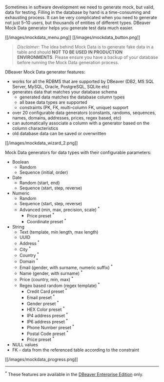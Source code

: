 Sometimes in software development we need to generate mock, but valid, data for testing. Filling in the database by hand is a time-consuming and exhausting process. It can be very complicated when you need to generate not just 5–10 users, but thousands of entities of different types. DBeaver Mock Data generator helps you generate test data much easier.

[[/images/mockdata_menu.png]] [[/images/mockdata_button.png]]

> _Disclaimer:_ The idea behind Mock Data is to generate fake data in a table and should **NOT TO BE USED IN PRODUCTION ENVIRONMENTS**. Please ensure you have a backup of your database before running the Mock Data generation process.

DBeaver Mock Data generator features:
* works for all the RDBMS that are supported by DBeaver (DB2, MS SQL Server, MySQL, Oracle, PostgreSQL, SQLite etc)
* generates data that matches your database schema
    * generated data matches the database column types
    * all base data types are supported
    * constraints (PK, FK, multi-column FK, unique) support
* over 20 configurable data generators (constants, randoms, sequences, names, domains, addresses, prices, regex based, etc)
* can automatically associate a column with a generator based on the column characteristics
* old database data can be saved or overwritten

[[/images/mockdata_wizard_2.png]]

Mock Data generators for data types with their configurable parameters:
* Boolean
    * Random
    * Sequence (initial, order)
* Date
    * Random (start, end)
    * Sequence (start, step, reverse)
* Numeric
    * Random
    * Sequence (start, step, reverse)
    * Advanced (min, max, precision, scale) <sup>*</sup>
        * Price preset <sup>*</sup>
        * Coordinate preset <sup>*</sup>
* String
    * Text (template, min length, max length)
    * UUID
    * Address <sup>*</sup>
    * City <sup>*</sup>
    * Country <sup>*</sup>
    * Domain <sup>*</sup>
    * Email (gender, with surname, numeric suffix) <sup>*</sup>
    * Name (gender, with surname) <sup>*</sup>
    * Price (country, min, max) <sup>*</sup>
    * Regex based random (regex template) <sup>*</sup>
        * Credit Card preset <sup>*</sup>
        * Email preset <sup>*</sup>
        * Gender preset <sup>*</sup>
        * HEX Color preset <sup>*</sup>
        * IP4 address preset <sup>*</sup>
        * IP6 address preset <sup>*</sup>
        * Phone Number preset <sup>*</sup>
        * Postal Code preset <sup>*</sup>
        * Price preset <sup>*</sup>
* NULL values
* FK - data from the referenced table according to the constraint

[[/images/mockdata_progress.png]]

***
<sup>*</sup> These features are available in the [DBeaver Enterprise Edition](https://dbeaver.com/) only.